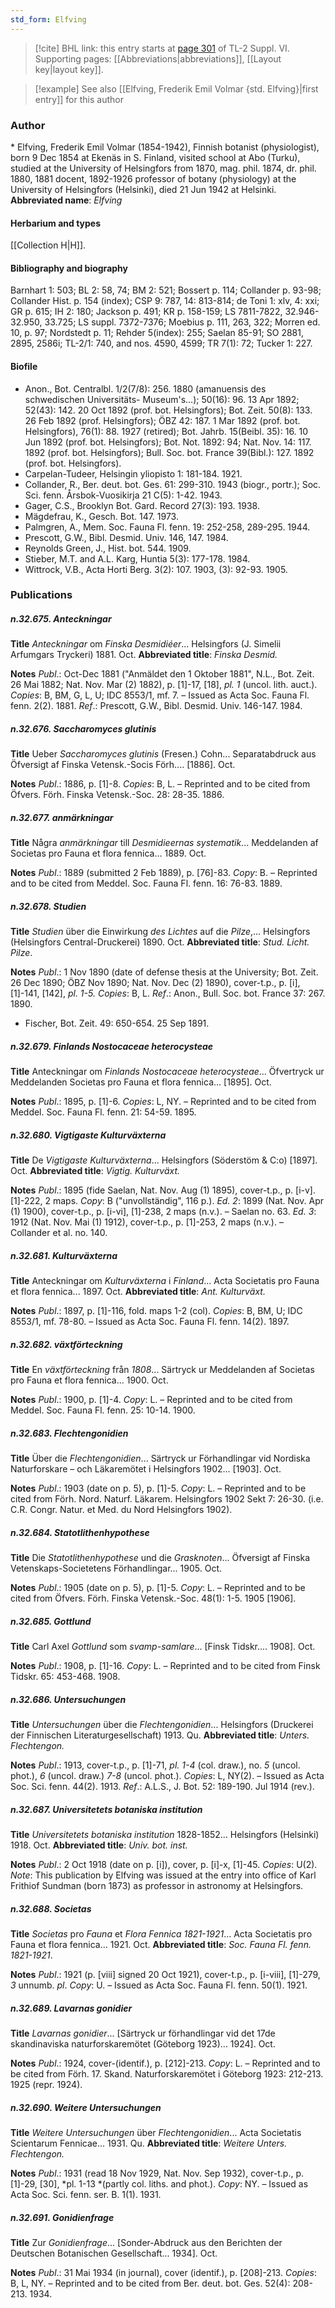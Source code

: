 ```yaml
---
std_form: Elfving
---
```


> [!cite] BHL link: this entry starts at [page 301](https://www.biodiversitylibrary.org/page/33260289) of TL-2 Suppl. VI.
> Supporting pages: [[Abbreviations|abbreviations]], [[Layout key|layout key]].

> [!example] See also [[Elfving, Frederik Emil Volmar {std. Elfving}|first entry]] for this author

### Author

\* Elfving, Frederik Emil Volmar (1854-1942), Finnish botanist (physiologist), born 9 Dec 1854 at Ekenäs in S. Finland, visited school at Abo (Turku), studied at the University of Helsingfors from 1870, mag. phil. 1874, dr. phil. 1880, 1881 docent, 1892-1926 professor of botany (physiology) at the University of Helsingfors (Helsinki), died 21 Jun 1942 at Helsinki. 
**Abbreviated name**: *Elfving*

#### Herbarium and types

[[Collection H|H]].

#### Bibliography and biography

Barnhart 1: 503; BL 2: 58, 74; BM 2: 521; Bossert p. 114; Collander p. 93-98; Collander Hist. p. 154 (index); CSP 9: 787, 14: 813-814; de Toni 1: xlv, 4: xxi; GR p. 615; IH 2: 180; Jackson p. 491; KR p. 158-159; LS 7811-7822, 32.946-32.950, 33.725; LS suppl. 7372-7376; Moebius p. 111, 263, 322; Morren ed. 10, p. 97; Nordstedt p. 11; Rehder 5(index): 255; Saelan 85-91; SO 2881, 2895, 2586i; TL-2/1: 740, and nos. 4590, 4599; TR 7(1): 72; Tucker 1: 227.

#### Biofile

- Anon., Bot. Centralbl. 1/2(7/8): 256. 1880 (amanuensis des schwedischen Universitäts- Museum's...); 50(16): 96. 13 Apr 1892; 52(43): 142. 20 Oct 1892 (prof. bot. Helsingfors); Bot. Zeit. 50(8): 133. 26 Feb 1892 (prof. Helsingfors); ÖBZ 42: 187. 1 Mar 1892 (prof. bot. Helsingfors), 76(1): 88. 1927 (retired); Bot. Jahrb. 15(Beibl. 35): 16. 10 Jun 1892 (prof. bot. Helsingfors); Bot. Not. 1892: 94; Nat. Nov. 14: 117. 1892 (prof. bot. Helsingfors); Bull. Soc. bot. France 39(Bibl.): 127. 1892 (prof. bot. Helsingfors).
- Carpelan-Tudeer, Helsingin yliopisto 1: 181-184. 1921.
- Collander, R., Ber. deut. bot. Ges. 61: 299-310. 1943 (biogr., portr.); Soc. Sci. fenn. Årsbok-Vuosikirja 21 C(5): 1-42. 1943.
- Gager, C.S., Brooklyn Bot. Gard. Record 27(3): 193. 1938.
- Mägdefrau, K., Gesch. Bot. 147. 1973.
- Palmgren, A., Mem. Soc. Fauna Fl. fenn. 19: 252-258, 289-295. 1944.
- Prescott, G.W., Bibl. Desmid. Univ. 146, 147. 1984.
- Reynolds Green, J., Hist. bot. 544. 1909.
- Stieber, M.T. and A.L. Karg, Huntia 5(3): 177-178. 1984.
- Wittrock, V.B., Acta Horti Berg. 3(2): 107. 1903, (3): 92-93. 1905.

### Publications

##### n.32.675. Anteckningar

**Title**
*Anteckningar* om *Finska Desmidiéer*... Helsingfors (J. Simelii Arfumgars Tryckeri) 1881. Oct.
**Abbreviated title**: *Finska Desmid.*

**Notes**
*Publ*.: Oct-Dec 1881 ("Anmäldet den 1 Oktober 1881", N.L., Bot. Zeit. 26 Mai 1882; Nat. Nov. Mar (2) 1882), p. \[1\]-17, \[18\], *pl. 1* (uncol. lith. auct.). *Copies*: B, BM, G, L, U; IDC 8553/1, mf. 7. – Issued as Acta Soc. Fauna Fl. fenn. 2(2). 1881.
*Ref*.: Prescott, G.W., Bibl. Desmid. Univ. 146-147. 1984.

##### n.32.676. Saccharomyces glutinis

**Title**
Ueber *Saccharomyces glutinis* (Fresen.) Cohn... Separatabdruck aus Öfversigt af Finska Vetensk.-Socis Förh.... \[1886\]. Oct.

**Notes**
*Publ*.: 1886, p. \[1\]-8. *Copies*: B, L. – Reprinted and to be cited from Öfvers. Förh. Finska Vetensk.-Soc. 28: 28-35. 1886.

##### n.32.677. anmärkningar

**Title**
Några *anmärkningar* till *Desmidieernas systematik*... Meddelanden af Societas pro Fauna et flora fennica... 1889. Oct.

**Notes**
*Publ*.: 1889 (submitted 2 Feb 1889), p. \[76\]-83. *Copy*: B. – Reprinted and to be cited from Meddel. Soc. Fauna Fl. fenn. 16: 76-83. 1889.

##### n.32.678. Studien

**Title**
*Studien* über die Einwirkung *des Lichtes* auf die *Pilze*,... Helsingfors (Helsingfors Central-Druckerei) 1890. Oct.
**Abbreviated title**: *Stud. Licht. Pilze*.

**Notes**
*Publ*.: 1 Nov 1890 (date of defense thesis at the University; Bot. Zeit. 26 Dec 1890; ÖBZ Nov 1890; Nat. Nov. Dec (2) 1890), cover-t.p., p. \[i\], \[1\]-141, \[142\], *pl. 1-5. Copies*: B, L.
*Ref*.: Anon., Bull. Soc. bot. France 37: 267. 1890.
- Fischer, Bot. Zeit. 49: 650-654. 25 Sep 1891.

##### n.32.679. Finlands Nostocaceae heterocysteae

**Title**
Anteckningar om *Finlands Nostocaceae heterocysteae*... Öfvertryck ur Meddelanden Societas pro Fauna et flora fennica... \[1895\]. Oct.

**Notes**
*Publ*.: 1895, p. \[1\]-6. *Copies*: L, NY. – Reprinted and to be cited from Meddel. Soc. Fauna Fl. fenn. 21: 54-59. 1895.

##### n.32.680. Vigtigaste Kulturväxterna

**Title**
De *Vigtigaste Kulturväxterna*... Helsingfors (Söderstöm & C:o) \[1897\]. Oct.
**Abbreviated title**: *Vigtig. Kulturväxt.*

**Notes**
*Publ*.: 1895 (fide Saelan, Nat. Nov. Aug (1) 1895), cover-t.p., p. \[i-v\]. \[1\]-222, 2 maps. *Copy*: B ("unvollständig", 116 p.).
*Ed. 2*: 1899 (Nat. Nov. Apr (1) 1900), cover-t.p., p. \[i-vi\], \[1\]-238, 2 maps (n.v.). – Saelan no. 63.
*Ed. 3*: 1912 (Nat. Nov. Mai (1) 1912), cover-t.p., p. \[1\]-253, 2 maps (n.v.). – Collander et al. no. 140.

##### n.32.681. Kulturväxterna

**Title**
Anteckningar om *Kulturväxterna* i *Finland*... Acta Societatis pro Fauna et flora fennica... 1897. Oct.
**Abbreviated title**: *Ant. Kulturväxt.*

**Notes**
*Publ*.: 1897, p. \[1\]-116, fold. maps 1-2 (col). *Copies*: B, BM, U; IDC 8553/1, mf. 78-80. – Issued as Acta Soc. Fauna Fl. fenn. 14(2). 1897.

##### n.32.682. växtförteckning

**Title**
En *växtförteckning* från *1808*... Särtryck ur Meddelanden af Societas pro Fauna et flora fennica... 1900. Oct.

**Notes**
*Publ*.: 1900, p. \[1\]-4. *Copy*: L. – Reprinted and to be cited from Meddel. Soc. Fauna Fl. fenn. 25: 10-14. 1900.

##### n.32.683. Flechtengonidien

**Title**
Über die *Flechtengonidien*... Särtryck ur Förhandlingar vid Nordiska Naturforskare – och Läkaremötet i Helsingfors 1902... \[1903\]. Oct.

**Notes**
*Publ*.: 1903 (date on p. 5), p. \[1\]-5. *Copy*: L. – Reprinted and to be cited from Förh. Nord. Naturf. Läkarem. Helsingfors 1902 Sekt 7: 26-30. (i.e. C.R. Congr. Natur. et Med. du Nord Helsingfors 1902).

##### n.32.684. Statotlithenhypothese

**Title**
Die *Statotlithenhypothese* und die *Grasknoten*... Öfversigt af Finska Vetenskaps-Societetens Förhandlingar... 1905. Oct.

**Notes**
*Publ*.: 1905 (date on p. 5), p. \[1\]-5. *Copy*: L. – Reprinted and to be cited from Öfvers. Förh. Finska Vetensk.-Soc. 48(1): 1-5. 1905 \[1906\].

##### n.32.685. Gottlund

**Title**
Carl Axel *Gottlund* som *svamp-samlare*... \[Finsk Tidskr.... 1908\]. Oct.

**Notes**
*Publ*.: 1908, p. \[1\]-16. *Copy*: L. – Reprinted and to be cited from Finsk Tidskr. 65: 453-468. 1908.

##### n.32.686. Untersuchungen

**Title**
*Untersuchungen* über die *Flechtengonidien*... Helsingfors (Druckerei der Finnischen Literaturgesellschaft) 1913. Qu.
**Abbreviated title**: *Unters. Flechtengon.*

**Notes**
*Publ*.: 1913, cover-t.p., p. \[1\]-71, *pl. 1-4* (col. draw.), no. *5* (uncol. phot.), *6* (uncol. draw.) *7-8* (uncol. phot.). *Copies*: L, NY(2). – Issued as Acta Soc. Sci. fenn. 44(2). 1913.
*Ref*.: A.L.S., J. Bot. 52: 189-190. Jul 1914 (rev.).

##### n.32.687. Universitetets botaniska institution

**Title**
*Universitetets botaniska institution* 1828-1852... Helsingfors (Helsinki) 1918. Oct.
**Abbreviated title**: *Univ. bot. inst.*

**Notes**
*Publ*.: 2 Oct 1918 (date on p. \[i\]), cover, p. \[i\]-x, \[1\]-45. *Copies*: U(2).
*Note*: This publication by Elfving was issued at the entry into office of Karl Frithiof Sundman (born 1873) as professor in astronomy at Helsingfors.

##### n.32.688. Societas

**Title**
*Societas* pro *Fauna* et *Flora Fennica 1821-1921*... Acta Societatis pro Fauna et flora fennica... 1921. Oct.
**Abbreviated title**: *Soc. Fauna Fl. fenn. 1821-1921*.

**Notes**
*Publ*.: 1921 (p. \[viii\] signed 20 Oct 1921), cover-t.p., p. \[i-viii\], \[1\]-279, *3* unnumb. *pl*. *Copy*: U. – Issued as Acta Soc. Fauna Fl. fenn. 50(1). 1921.

##### n.32.689. Lavarnas gonidier

**Title**
*Lavarnas gonidier*... \[Särtryck ur förhandlingar vid det 17de skandinaviska naturforskaremötet (Göteborg 1923)... 1924\]. Oct.

**Notes**
*Publ*.: 1924, cover-(identif.), p. \[212\]-213. *Copy*: L. – Reprinted and to be cited from Förh. 17. Skand. Naturforskaremötet i Göteborg 1923: 212-213. 1925 (repr. 1924).

##### n.32.690. Weitere Untersuchungen

**Title**
*Weitere Untersuchungen* über *Flechtengonidien*... Acta Societatis Scientarum Fennicae... 1931. Qu.
**Abbreviated title**: *Weitere Unters. Flechtengon.*

**Notes**
*Publ*.: 1931 (read 18 Nov 1929, Nat. Nov. Sep 1932), cover-t.p., p. \[1\]-29, \[30\], *pl. 1-13 *(partly col. liths. and phot.). *Copy*: NY. – Issued as Acta Soc. Sci. fenn. ser. B. 1(1). 1931.

##### n.32.691. Gonidienfrage

**Title**
Zur *Gonidienfrage*... \[Sonder-Abdruck aus den Berichten der Deutschen Botanischen Gesellschaft... 1934\]. Oct.

**Notes**
*Publ*.: 31 Mai 1934 (in journal), cover (identif.), p. \[208\]-213. *Copies*: B, L, NY. – Reprinted and to be cited from Ber. deut. bot. Ges. 52(4): 208-213. 1934.


